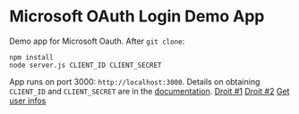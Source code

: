 # Microsoft OAuth Login Demo App

Demo app for Microsoft Oauth. After `git clone`:
```
npm install
node server.js CLIENT_ID CLIENT_SECRET
```
App runs on port 3000: `http://localhost:3000`.
Details on obtaining `CLIENT_ID` and `CLIENT_SECRET` are in the [documentation](https://docs.microsoft.com/fr-fr/azure/active-directory/develop/v2-oauth2-auth-code-flow).
[Droit #1](https://docs.microsoft.com/fr-fr/azure/active-directory/develop/v2-permissions-and-consent)
[Droit #2](https://docs.microsoft.com/fr-fr/azure/active-directory/develop/quickstart-configure-app-access-web-apis)
[Get user infos](https://docs.microsoft.com/fr-fr/graph/api/user-get?view=graph-rest-1.0&tabs=http)

